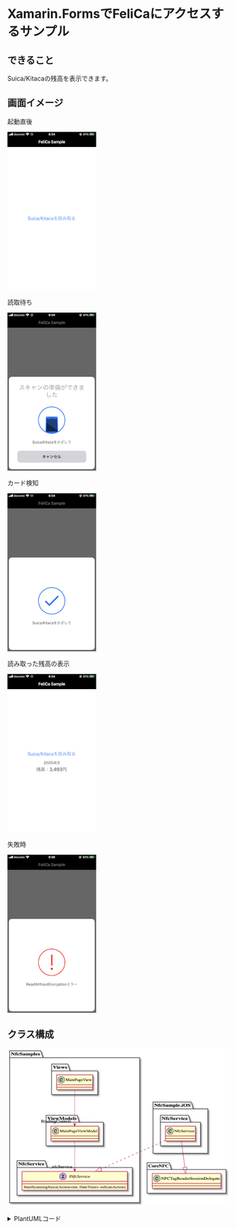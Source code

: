 # Xamarin.FormsでFeliCaにアクセスするサンプル

## できること

Suica/Kitacaの残高を表示できます。

## 画面イメージ

起動直後

![起動直後](Images/001.png)

読取待ち

![スキャン待ち](Images/002.png)

カード検知

![NFC検知](Images/003.png)

読み取った残高の表示

![残高表示](Images/004.png)

失敗時

![失敗時](Images/005.png)

## クラス構成

![クラス図](Images/ClassDiagram.png)

<details>
<summary>PlantUMLコード</summary>

```plantuml

namespace NfcSamples  {

    namespace Views{
        class MainPageView
    }

    namespace ViewModels{
        class MainPageViewModel
    }

    NfcSamples.Views.MainPageView --> "BindingContext" NfcSamples.ViewModels.MainPageViewModel

    namespace NfcService{
        interface INfcService{
            StartScanningSuica(Action<int, DateTime> onScanAction)
        }
    }

    NfcSamples.ViewModels.MainPageViewModel --> "_nfcService" NfcSamples.NfcService.INfcService
}

namespace NfcSample.iOS {

    namespace NfcService{
        class NfcService 

        NfcService --|> CoreNFC.NFCTagReaderSessionDelegate
    }
}

NfcSample.iOS.NfcService.NfcService ..|> NfcSamples.NfcService.INfcService

```

</details>